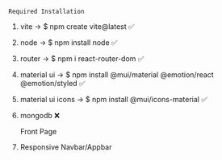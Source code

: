     Required Installation

1.  vite -> $ npm create vite@latest ✅
2.  node -> $ npm install node ✅
3.  router -> $ npm i react-router-dom ✅
4.  material ui -> $ npm install @mui/material @emotion/react @emotion/styled ✅
5.  material ui icons -> $ npm install @mui/icons-material ✅
6.  mongodb ❌

    Front Page

7.  Responsive Navbar/Appbar
